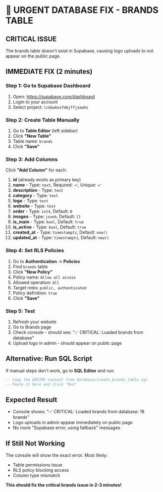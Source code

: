 # 🚨 URGENT DATABASE FIX - BRANDS TABLE

## CRITICAL ISSUE
The brands table doesn't exist in Supabase, causing logo uploads to not appear on the public page.

## IMMEDIATE FIX (2 minutes)

### Step 1: Go to Supabase Dashboard
1. Open: https://supabase.com/dashboard
2. Login to your account
3. Select project: `lckbwknxfmbjffjsmahs`

### Step 2: Create Table Manually
1. Go to **Table Editor** (left sidebar)
2. Click **"New Table"**
3. Table name: `brands`
4. Click **"Save"**

### Step 3: Add Columns
Click **"Add Column"** for each:

1. **id** (already exists as primary key)
2. **name** - Type: `text`, Required: ✓, Unique: ✓
3. **description** - Type: `text`
4. **category** - Type: `text`
5. **logo** - Type: `text`
6. **website** - Type: `text`
7. **order** - Type: `int4`, Default: `0`
8. **images** - Type: `jsonb`, Default: `[]`
9. **is_main** - Type: `bool`, Default: `true`
10. **is_active** - Type: `bool`, Default: `true`
11. **created_at** - Type: `timestamptz`, Default: `now()`
12. **updated_at** - Type: `timestamptz`, Default: `now()`

### Step 4: Set RLS Policies
1. Go to **Authentication** → **Policies**
2. Find `brands` table
3. Click **"New Policy"**
4. Policy name: `Allow all access`
5. Allowed operation: `All`
6. Target roles: `public, authenticated`
7. Policy definition: `true`
8. Click **"Save"**

### Step 5: Test
1. Refresh your website
2. Go to Brands page
3. Check console - should see: "✅ CRITICAL: Loaded brands from database"
4. Upload logo in admin - should appear on public page

## Alternative: Run SQL Script
If manual steps don't work, go to **SQL Editor** and run:

```sql
-- Copy the ENTIRE content from database/create_brands_table.sql
-- Paste it here and click "Run"
```

## Expected Result
- Console shows: "✅ CRITICAL: Loaded brands from database: 18 brands"
- Logo uploads in admin appear immediately on public page
- No more "Supabase error, using fallback" messages

## If Still Not Working
The console will show the exact error. Most likely:
- Table permissions issue
- RLS policy blocking access
- Column type mismatch

**This should fix the critical brands issue in 2-3 minutes!**
